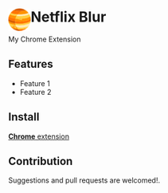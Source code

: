 # <img src="public/icons/icon_48.png" width="45" align="left"> Netflix Blur

My Chrome Extension

## Features

- Feature 1
- Feature 2

## Install

[**Chrome** extension]() <!-- TODO: Add chrome extension link inside parenthesis -->

## Contribution

Suggestions and pull requests are welcomed!.
